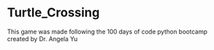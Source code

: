 # Turtle_Crossing
This game was made following the 100 days of code python bootcamp created by Dr. Angela Yu
